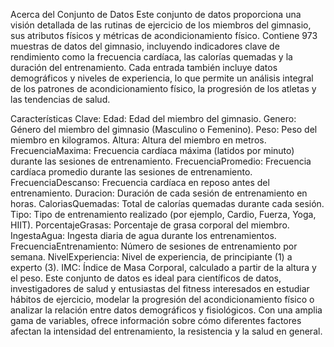 Acerca del Conjunto de Datos
Este conjunto de datos proporciona una visión detallada de las rutinas de ejercicio de los miembros del gimnasio, sus atributos físicos y métricas de acondicionamiento físico. Contiene 973 muestras de datos del gimnasio, incluyendo indicadores clave de rendimiento como la frecuencia cardíaca, las calorías quemadas y la duración del entrenamiento. Cada entrada también incluye datos demográficos y niveles de experiencia, lo que permite un análisis integral de los patrones de acondicionamiento físico, la progresión de los atletas y las tendencias de salud.

Características Clave:
Edad: Edad del miembro del gimnasio.
Genero: Género del miembro del gimnasio (Masculino o Femenino).
Peso: Peso del miembro en kilogramos.
Altura: Altura del miembro en metros.
FrecuenciaMaxima: Frecuencia cardíaca máxima (latidos por minuto) durante las sesiones de entrenamiento.
FrecuenciaPromedio: Frecuencia cardíaca promedio durante las sesiones de entrenamiento.
FrecuenciaDescanso: Frecuencia cardíaca en reposo antes del entrenamiento.
Duracion: Duración de cada sesión de entrenamiento en horas.
CaloriasQuemadas: Total de calorías quemadas durante cada sesión.
Tipo: Tipo de entrenamiento realizado (por ejemplo, Cardio, Fuerza, Yoga, HIIT).
PorcentajeGrasas: Porcentaje de grasa corporal del miembro.
IngestaAgua: Ingesta diaria de agua durante los entrenamientos.
FrecuenciaEntrenamiento: Número de sesiones de entrenamiento por semana.
NivelExperiencia: Nivel de experiencia, de principiante (1) a experto (3).
IMC: Índice de Masa Corporal, calculado a partir de la altura y el peso.
Este conjunto de datos es ideal para científicos de datos, investigadores de salud y entusiastas del fitness interesados en estudiar hábitos de ejercicio, modelar la progresión del acondicionamiento físico o analizar la relación entre datos demográficos y fisiológicos. Con una amplia gama de variables, ofrece información sobre cómo diferentes factores afectan la intensidad del entrenamiento, la resistencia y la salud en general.
